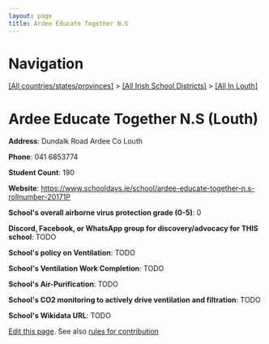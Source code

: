 ```yaml
---
layout: page
title: Ardee Educate Together N.S
---
```

# Navigation

[[All countries/states/provinces]](../../..) > [[All Irish School Districts]](../..) > [[All In Louth]](..)

# Ardee Educate Together N.S (Louth)

**Address**: Dundalk Road Ardee Co Louth

**Phone**: 041 6853774

**Student Count**: 190

**Website**: <https://www.schooldays.ie/school/ardee-educate-together-n.s-rollnumber-20171P>

**School's overall airborne virus protection grade (0-5)**: 0

**Discord, Facebook, or WhatsApp group for discovery/advocacy for THIS school**: TODO

**School's policy on Ventilation**: TODO

**School's Ventilation Work Completion**: TODO

**School's Air-Purification**: TODO

**School's CO2 monitoring to actively drive ventilation and filtration**: TODO

**School's Wikidata URL**: TODO


[Edit this page](https://github.com/ventilate-schools/Ireland/edit/main/./Louth/Ardee_Educate_Together_N.S.md). See also [rules for contribution](../../../contribution-rules/)